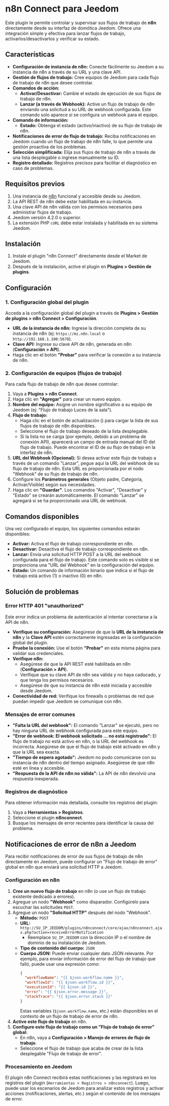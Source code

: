 # n8n Connect para Jeedom

Este plugin le permite controlar y supervisar sus flujos de trabajo de **n8n** directamente desde su interfaz de domótica Jeedom. Ofrece una integración simple y efectiva para lanzar flujos de trabajo, activarlos/desactivarlos y verificar su estado.

## Características

*   **Configuración de instancia de n8n:** Conecte fácilmente su Jeedom a su instancia de n8n a través de su URL y una clave API.
*   **Gestión de flujos de trabajo:** Cree equipos de Jeedom para cada flujo de trabajo de n8n que desee controlar.
*   **Comandos de acción:**
    *   **Activar/Desactivar:** Cambie el estado de ejecución de sus flujos de trabajo de n8n.
    *   **Lanzar (a través de Webhook):** Active un flujo de trabajo de n8n enviando una solicitud a su URL de webhook configurada. Este comando solo aparece si se configura un webhook para el equipo.
*   **Comando de información:**
    *   **Estado:** Obtenga el estado (activo/inactivo) de su flujo de trabajo de n8n.
*   **Notificaciones de error de flujo de trabajo:** Reciba notificaciones en Jeedom cuando un flujo de trabajo de n8n falle, lo que permite una gestión proactiva de los problemas.
*   **Selección simplificada:** Elija sus flujos de trabajo de n8n a través de una lista desplegable o ingrese manualmente su ID.
*   **Registro detallado:** Registros precisos para facilitar el diagnóstico en caso de problemas.

## Requisitos previos

1.  Una instancia de [n8n](https://n8n.io/) funcional y accesible desde su Jeedom.
2.  La API REST de n8n debe estar habilitada en su instancia.
3.  Una clave API de n8n válida con los permisos necesarios para administrar flujos de trabajo.
4.  Jeedom versión 4.2.0 o superior.
5.  La extensión PHP `cURL` debe estar instalada y habilitada en su sistema Jeedom.

## Instalación

1.  Instale el plugin "n8n Connect" directamente desde el Market de Jeedom.
2.  Después de la instalación, active el plugin en **Plugins > Gestión de plugins**.

## Configuración

### 1. Configuración global del plugin

Acceda a la configuración global del plugin a través de **Plugins > Gestión de plugins > n8n Connect > Configuración**.

*   **URL de la instancia de n8n:** Ingrese la dirección completa de su instancia de n8n (ej: `https://mi.n8n.local` o `http://192.168.1.100:5678`).
*   **Clave API:** Ingrese su clave API de n8n, generada en n8n (**Configuración > API**).
*   Haga clic en el botón **"Probar"** para verificar la conexión a su instancia de n8n.

### 2. Configuración de equipos (flujos de trabajo)

Para cada flujo de trabajo de n8n que desee controlar:

1.  Vaya a **Plugins > n8n Connect**.
2.  Haga clic en **"Agregar"** para crear un nuevo equipo.
3.  **Nombre del equipo:** Asigne un nombre significativo a su equipo de Jeedom (ej: "Flujo de trabajo Luces de la sala").
4.  **Flujo de trabajo:**
    *   Haga clic en el botón de actualización (<i class="fas fa-sync"></i>) para cargar la lista de sus flujos de trabajo de n8n disponibles.
    *   Seleccione el flujo de trabajo deseado de la lista desplegable.
    *   Si la lista no se carga (por ejemplo, debido a un problema de conexión API), aparecerá un campo de entrada manual del ID del flujo de trabajo. Puede encontrar el ID de su flujo de trabajo en la interfaz de n8n.
5.  **URL del Webhook (Opcional):** Si desea activar este flujo de trabajo a través de un comando "Lanzar", pegue aquí la URL del webhook de su flujo de trabajo de n8n. Esta URL es proporcionada por el nodo "Webhook" de su flujo de trabajo de n8n.
6.  Configure los **Parámetros generales** (Objeto padre, Categoría, Activar/Visible) según sus necesidades.
7.  Haga clic en **"Guardar"**. Los comandos "Activar", "Desactivar" y "Estado" se crearán automáticamente. El comando "Lanzar" se agregará si se ha proporcionado una URL de webhook.

## Comandos disponibles

Una vez configurado el equipo, los siguientes comandos estarán disponibles:

*   **Activar:** Activa el flujo de trabajo correspondiente en n8n.
*   **Desactivar:** Desactiva el flujo de trabajo correspondiente en n8n.
*   **Lanzar:** Envía una solicitud HTTP POST a la URL del webhook configurada para el flujo de trabajo. Este comando solo es visible si se proporciona una "URL del Webhook" en la configuración del equipo.
*   **Estado:** Un comando de información binario que indica si el flujo de trabajo está activo (1) o inactivo (0) en n8n.

## Solución de problemas

### Error HTTP 401 "unauthorized"

Este error indica un problema de autenticación al intentar conectarse a la API de n8n.

*   **Verifique su configuración:** Asegúrese de que la **URL de la instancia de n8n** y la **Clave API** estén correctamente ingresadas en la configuración global del plugin.
*   **Pruebe la conexión:** Use el botón **"Probar"** en esta misma página para validar sus credenciales.
*   **Verifique n8n:**
    *   Asegúrese de que la API REST esté habilitada en n8n (**Configuración > API**).
    *   Verifique que su clave API de n8n sea válida y no haya caducado, y que tenga los permisos necesarios.
    *   Asegúrese de que su instancia de n8n esté iniciada y accesible desde Jeedom.
*   **Conectividad de red:** Verifique los firewalls o problemas de red que puedan impedir que Jeedom se comunique con n8n.

### Mensajes de error comunes

*   **"Falta la URL del webhook":** El comando "Lanzar" se ejecutó, pero no hay ninguna URL de webhook configurada para este equipo.
*   **"Error de webhook: El webhook solicitado ... no está registrado":** El flujo de trabajo no está activo en n8n, o la URL del webhook es incorrecta. Asegúrese de que el flujo de trabajo esté activado en n8n y que la URL sea exacta.
*   **"Tiempo de espera agotado":** Jeedom no pudo comunicarse con su instancia de n8n dentro del tiempo asignado. Asegúrese de que n8n esté en línea y accesible.
*   **"Respuesta de la API de n8n no válida":** La API de n8n devolvió una respuesta inesperada.

### Registros de diagnóstico

Para obtener información más detallada, consulte los registros del plugin:
1.  Vaya a **Herramientas > Registros**.
2.  Seleccione el plugin **n8nconnect**.
3.  Busque los mensajes de error recientes para identificar la causa del problema.

## Notificaciones de error de n8n a Jeedom

Para recibir notificaciones de error de sus flujos de trabajo de n8n directamente en Jeedom, puede configurar un "Flujo de trabajo de error" global en n8n que enviará una solicitud HTTP a Jeedom.

### Configuración en n8n

1.  **Cree un nuevo flujo de trabajo** en n8n (o use un flujo de trabajo existente dedicado a errores).
2.  Agregue un nodo **"Webhook"** como disparador. Configúrelo para escuchar las solicitudes `POST`.
3.  Agregue un nodo **"Solicitud HTTP"** después del nodo "Webhook".
    *   **Método:** `POST`
    *   **URL:** `http://SU_IP_JEEDOM/plugins/n8nconnect/core/ajax/n8nconnect.ajax.php?action=receiveErrorNotification`
        *   Reemplace `SU_IP_JEEDOM` con la dirección IP o el nombre de dominio de su instalación de Jeedom.
    *   **Tipo de contenido del cuerpo:** `JSON`
    *   **Cuerpo JSON:** Puede enviar cualquier dato JSON relevante. Por ejemplo, para enviar información de error del flujo de trabajo que falló, puede usar una expresión como:
        ```json
        {
          "workflowName": "{{ $json.workflow.name }}",
          "workflowId": "{{ $json.workflow.id }}",
          "executionId": "{{ $json.id }}",
          "error": "{{ $json.error.message }}",
          "stackTrace": "{{ $json.error.stack }}"
        }
        ```
        Estas variables (`$json.workflow.name`, etc.) están disponibles en el contexto de un flujo de trabajo de error de n8n.
4.  **Active este flujo de trabajo** en n8n.
5.  **Configure este flujo de trabajo como un "Flujo de trabajo de error" global:**
    *   En n8n, vaya a **Configuración > Manejo de errores de flujo de trabajo**.
    *   Seleccione el flujo de trabajo que acaba de crear de la lista desplegable "Flujo de trabajo de error".

### Procesamiento en Jeedom

El plugin n8n Connect recibirá estas notificaciones y las registrará en los registros del plugin (`Herramientas > Registros > n8nconnect`). Luego, puede usar los escenarios de Jeedom para analizar estos registros y activar acciones (notificaciones, alertas, etc.) según el contenido de los mensajes de error.